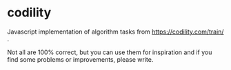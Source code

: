 codility
========

Javascript implementation of algorithm tasks from https://codility.com/train/ .

Not all are 100% correct, but you can use them for inspiration and if you find some problems or improvements, please write.
